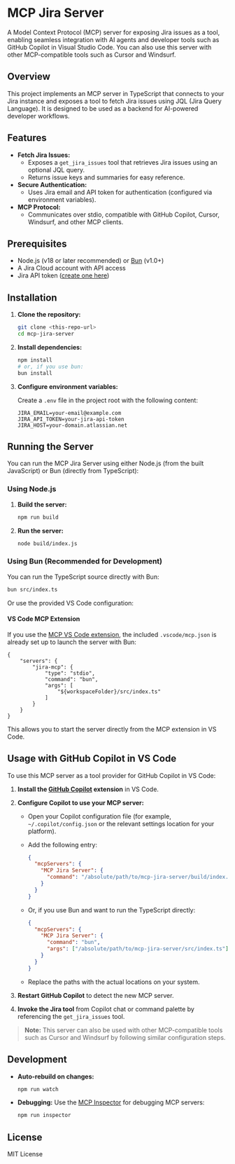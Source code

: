 # MCP Jira Server

A Model Context Protocol (MCP) server for exposing Jira issues as a tool, enabling seamless integration with AI agents and developer tools such as GitHub Copilot in Visual Studio Code. You can also use this server with other MCP-compatible tools such as Cursor and Windsurf.

## Overview

This project implements an MCP server in TypeScript that connects to your Jira instance and exposes a tool to fetch Jira issues using JQL (Jira Query Language). It is designed to be used as a backend for AI-powered developer workflows.

## Features

- **Fetch Jira Issues:**
  - Exposes a `get_jira_issues` tool that retrieves Jira issues using an optional JQL query.
  - Returns issue keys and summaries for easy reference.
- **Secure Authentication:**
  - Uses Jira email and API token for authentication (configured via environment variables).
- **MCP Protocol:**
  - Communicates over stdio, compatible with GitHub Copilot, Cursor, Windsurf, and other MCP clients.

## Prerequisites

- Node.js (v18 or later recommended) or [Bun](https://bun.sh/) (v1.0+)
- A Jira Cloud account with API access
- Jira API token ([create one here](https://id.atlassian.com/manage-profile/security/api-tokens))

## Installation

1. **Clone the repository:**

   ```bash
   git clone <this-repo-url>
   cd mcp-jira-server
   ```

2. **Install dependencies:**

   ```bash
   npm install
   # or, if you use bun:
   bun install
   ```

3. **Configure environment variables:**

   Create a `.env` file in the project root with the following content:

   ```env
   JIRA_EMAIL=your-email@example.com
   JIRA_API_TOKEN=your-jira-api-token
   JIRA_HOST=your-domain.atlassian.net
   ```

## Running the Server

You can run the MCP Jira Server using either Node.js (from the built JavaScript) or Bun (directly from TypeScript):

### Using Node.js

1. **Build the server:**

   ```bash
   npm run build
   ```

2. **Run the server:**

   ```bash
   node build/index.js
   ```

### Using Bun (Recommended for Development)

You can run the TypeScript source directly with Bun:

```bash
bun src/index.ts
```

Or use the provided VS Code configuration:

#### VS Code MCP Extension

If you use the [MCP VS Code extension](https://marketplace.visualstudio.com/items?itemName=modelcontextprotocol.mcp), the included `.vscode/mcp.json` is already set up to launch the server with Bun:

```jsonc
{
    "servers": {
        "jira-mcp": {
            "type": "stdio",
            "command": "bun",
            "args": [
                "${workspaceFolder}/src/index.ts"
            ]
        }
    }
}
```

This allows you to start the server directly from the MCP extension in VS Code.

## Usage with GitHub Copilot in VS Code

To use this MCP server as a tool provider for GitHub Copilot in VS Code:

1. **Install the [GitHub Copilot](https://marketplace.visualstudio.com/items?itemName=GitHub.copilot) extension** in VS Code.
2. **Configure Copilot to use your MCP server:**
   - Open your Copilot configuration file (for example, `~/.copilot/config.json` or the relevant settings location for your platform).
   - Add the following entry:

     ```json
     {
       "mcpServers": {
         "MCP Jira Server": {
           "command": "/absolute/path/to/mcp-jira-server/build/index.js"
         }
       }
     }
     ```

   - Or, if you use Bun and want to run the TypeScript directly:

     ```json
     {
       "mcpServers": {
         "MCP Jira Server": {
           "command": "bun",
           "args": ["/absolute/path/to/mcp-jira-server/src/index.ts"]
         }
       }
     }
     ```

   - Replace the paths with the actual locations on your system.

3. **Restart GitHub Copilot** to detect the new MCP server.

4. **Invoke the Jira tool** from Copilot chat or command palette by referencing the `get_jira_issues` tool.

> **Note:** This server can also be used with other MCP-compatible tools such as Cursor and Windsurf by following similar configuration steps.

## Development

- **Auto-rebuild on changes:**

  ```bash
  npm run watch
  ```

- **Debugging:**
  Use the [MCP Inspector](https://github.com/modelcontextprotocol/inspector) for debugging MCP servers:

  ```bash
  npm run inspector
  ```

## License

MIT License
